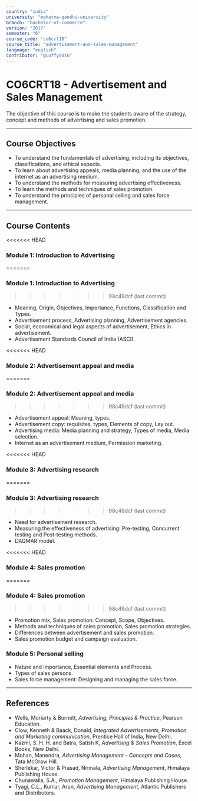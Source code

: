 ```yaml
---
country: "india"
university: "mahatma-gandhi-university"
branch: "bachelor-of-commerce"
version: "2017"
semester: "6"
course_code: "co6crt18"
course_title: "advertisement-and-sales-management"
language: "english"
contributor: "@Luffy0016"
---
```

# CO6CRT18 - Advertisement and Sales Management

The objective of this course is to make the students aware of the strategy, concept and methods of advertising and sales promotion.

---
## Course Objectives

* To understand the fundamentals of advertising, including its objectives, classifications, and ethical aspects.
* To learn about advertising appeals, media planning, and the use of the internet as an advertising medium.
* To understand the methods for measuring advertising effectiveness.
* To learn the methods and techniques of sales promotion.
* To understand the principles of personal selling and sales force management.

---
## Course Contents

<<<<<<< HEAD
### Module 1: Introduction to Advertising 
=======
### Module 1: Introduction to Advertising  
>>>>>>> 98c49dcf (last  commit)
* Meaning, Origin, Objectives, Importance, Functions, Classification and Types.
* Advertisement process, Advertising planning, Advertisement agencies.
* Social, economical and legal aspects of advertisement, Ethics in advertisement.
* Advertisement Standards Council of India (ASCI).

<<<<<<< HEAD
### Module 2: Advertisement appeal and media 
=======
### Module 2: Advertisement appeal and media  
>>>>>>> 98c49dcf (last  commit)
* Advertisement appeal: Meaning, types.
* Advertisement copy: requisites, types, Elements of copy, Lay out.
* Advertising media: Media planning and strategy, Types of media, Media selection.
* Internet as an advertisement medium, Permission marketing.

<<<<<<< HEAD
### Module 3: Advertising research 
=======
### Module 3: Advertising research  
>>>>>>> 98c49dcf (last  commit)
* Need for advertisement research.
* Measuring the effectiveness of advertising: Pre-testing, Concurrent testing and Post-testing methods.
* DAGMAR model.

<<<<<<< HEAD
### Module 4: Sales promotion 
=======
### Module 4: Sales promotion  
>>>>>>> 98c49dcf (last  commit)
* Promotion mix, Sales promotion: Concept, Scope, Objectives.
* Methods and techniques of sales promotion, Sales promotion strategies.
* Differences between advertisement and sales promotion.
* Sales promotion budget and campaign evaluation.

### Module 5: Personal selling
* Nature and importance, Essential elements and Process.
* Types of sales persons.
* Sales force management: Designing and managing the sales force.

---
## References
* Wells, Moriarty & Burnett, *Advertising, Principles & Practice*, Pearson Education.
* Clow, Kenneth & Baack, Donald, *Integrated Advertisements, Promotion and Marketing communication*, Prentice Hall of India, New Delhi.
* Kazmi, S. H. H. and Batra, Satish K, *Advertising & Sales Promotion*, Excel Books, New Delhi.
* Mohan, Manendra, *Advertising Management - Concepts and Cases*, Tata McGraw Hill.
* Sherlekar, Victor & Prasad, Nirmala, *Advertising Management*, Himalaya Publishing House.
* Chunawalla, S.A., *Promotion Management*, Himalaya Publishing House.
* Tyagi, C.L., Kumar, Arun, *Advertising Management*, Atlantic Publishers and Distributors.
